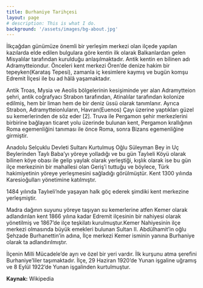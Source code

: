```yaml
---
title: Burhaniye Tarihçesi
layout: page
# description: This is what I do.
background: '/assets/images/bg-about.jpg'
---
```


İlkçağdan günümüze önemli bir yerleşim merkezi olan ilçede yapılan kazılarda elde edilen bulgulara göre kentin ilk olarak Balkanlardan gelen Misyalılar tarafından kurulduğu anlaşılmaktadır. Antik kentin en bilinen adı Adramytteiondur. Önceleri kent merkezi Ören’de denize hakim bir tepeyken(Karataş Tepesi), zamanla iç kesimlere kaymış ve bugün komşu Edremit İlçesi ile bu ad hâlâ yaşamaktadır.

Antik Troas, Mysia ve Aeolis bölgelerinin kesişiminde yer alan Adramytteion şehri, antik coğrafyacı Strabon tarafından, Atinalılar tarafından kolonize edilmiş, hem bir liman hem de bir deniz üssü olarak tanımlanır. Ayrıca Strabon, Adramytteionluların, Havran(Euenos) Çayı üzerine yaptıkları güzel su kemerlerinden de söz eder [2]. Truva ile Pergamon şehir merkezlerini birbirine bağlayan ticaret yolu üzerinde bulunan kent, Pergamon krallığının Roma egemenliğini tanıması ile önce Roma, sonra Bizans egemenliğine girmiştir.

Anadolu Selçuklu Devleti Sultanı Kurtulmuş Oğlu Süleyman Bey in Uç Beylerinden Taylı Baba’yı yöreye yolladığı ve bu gün Taylıeli Köyü olarak bilinen köye obası ile gelip yaylak olarak yerleştiği, kışlık olarak ise bu gün ilçe merkezinin bir mahallesi olan Geriş’i tuttuğu ve böylece, Türk hakimiyetinin yöreye yerleşmesini sağladığı görülmüştür. Kent 1300 yılında Karesioğulları yönetimine katılmıştır.

1484 yılında Taylıeli’nde yaşayan halk göç ederek şimdiki kent merkezine yerleşmiştir.

Madra dağının suyunu yöreye taşıyan su kemerlerine atfen Kemer olarak adlandırılan kent 1866 yılına kadar Edremit ilçesinin bir nahiyesi olarak yönetilmiş ve 1867’de ilçe teşkilatı kurulmuştur.Kemer Nahiyesinin ilçe merkezi olmasında büyük emekleri bulunan Sultan II. Abdülhamit’in oğlu Şehzade Burhanettin’in adına, İlçe merkezi Kemer isminin yanına Burhaniye olarak ta adlandırılmıştır.

İlçenin Milli Mücadele’de ayrı ve özel bir yeri vardır. İlk kurşunu atma şerefini Burhaniye’liler taşımaktadır. İlçe, 29 Haziran 1920’de Yunan işgaline uğramış ve 8 Eylül 1922’de Yunan işgalinden kurtulmuştur.

**Kaynak:** Wikipedia
